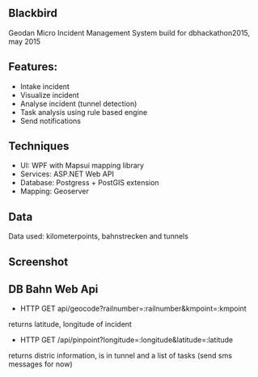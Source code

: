 ## Blackbird

Geodan Micro Incident Management System build for dbhackathon2015, may 2015

## Features:

- Intake incident
- Visualize incident
- Analyse incident (tunnel detection)
- Task analysis using rule based engine
- Send notifications

## Techniques

- UI: WPF with Mapsui mapping library
- Services: ASP.NET Web API
- Database: Postgress + PostGIS extension
- Mapping: Geoserver

## Data

Data used: kilometerpoints, bahnstrecken and tunnels

## Screenshot



## DB Bahn Web Api

- HTTP GET api/geocode?railnumber=:railnumber&kmpoint=:kmpoint

returns latitude, longitude of incident

- HTTP GET /api/pinpoint?longitude=:longitude&latitude=:latitude

returns distric information, is in tunnel and a list of tasks (send sms messages for now)

